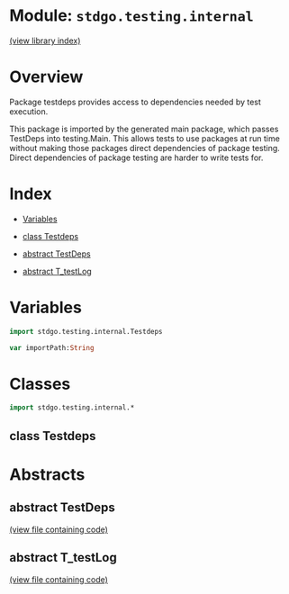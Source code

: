 # Module: `stdgo.testing.internal`

[(view library index)](../../stdgo.md)


# Overview



Package testdeps provides access to dependencies needed by test execution.  


This package is imported by the generated main package, which passes
TestDeps into testing.Main. This allows tests to use packages at run time
without making those packages direct dependencies of package testing.
Direct dependencies of package testing are harder to write tests for.  

# Index


- [Variables](<#variables>)

- [class Testdeps](<#class-testdeps>)

- [abstract TestDeps](<#abstract-testdeps>)

- [abstract T\_testLog](<#abstract-t_testlog>)

# Variables


```haxe
import stdgo.testing.internal.Testdeps
```


```haxe
var importPath:String
```


# Classes


```haxe
import stdgo.testing.internal.*
```


## class Testdeps


# Abstracts


## abstract TestDeps


[\(view file containing code\)](<./Testdeps.hx>)


## abstract T\_testLog


[\(view file containing code\)](<./Testdeps.hx>)



